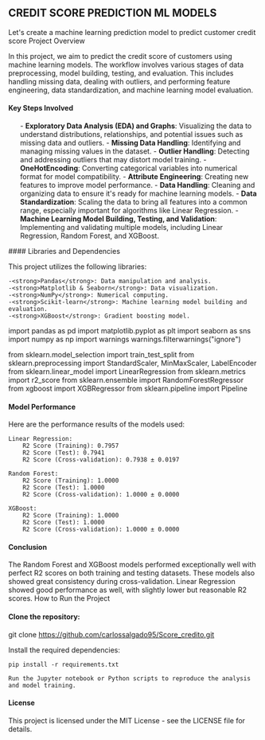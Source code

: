 ## CREDIT SCORE PREDICTION ML MODELS


Let's create a machine learning prediction model to predict customer credit score
Project Overview

In this project, we aim to predict the credit score of customers using machine learning models. The workflow involves various stages of data preprocessing, model building, testing, and evaluation. This includes handling missing data, dealing with outliers, and performing feature engineering, data standardization, and machine learning model evaluation.
#### Key Steps Involved
<ul>
    - <strong>Exploratory Data Analysis (EDA) and Graphs</strong>: Visualizing the data to understand distributions, relationships, and potential issues such as missing data and outliers.
    - <strong>Missing Data Handling</strong>: Identifying and managing missing values in the dataset.
    - <strong>Outlier Handling</strong>: Detecting and addressing outliers that may distort model training.
    - <strong>OneHotEncoding</strong>: Converting categorical variables into numerical format for model compatibility.
    - <strong>Attribute Engineering</strong>: Creating new features to improve model performance.
    - <strong>Data Handling</strong>: Cleaning and organizing data to ensure it's ready for machine learning models.
    - <strong>Data Standardization</strong>: Scaling the data to bring all features into a common range, especially important for algorithms like Linear Regression.
    - <strong>Machine Learning Model Building, Testing, and Validation</strong>: Implementing and validating multiple models, including Linear Regression, Random Forest, and XGBoost.
</ul>
#### Libraries and Dependencies

This project utilizes the following libraries:

    -<strong>Pandas</strong>: Data manipulation and analysis.
    -<strong>Matplotlib & Seaborn</strong>: Data visualization.
    -<strong>NumPy</strong>: Numerical computing.
    -<strong>Scikit-learn</strong>: Machine learning model building and evaluation.
    -<strong>XGBoost</strong>: Gradient boosting model.

import pandas as pd
import matplotlib.pyplot as plt
import seaborn as sns
import numpy as np
import warnings
warnings.filterwarnings("ignore")

from sklearn.model_selection import train_test_split
from sklearn.preprocessing import StandardScaler, MinMaxScaler, LabelEncoder
from sklearn.linear_model import LinearRegression
from sklearn.metrics import r2_score
from sklearn.ensemble import RandomForestRegressor
from xgboost import XGBRegressor
from sklearn.pipeline import Pipeline

#### Model Performance

Here are the performance results of the models used:

    Linear Regression:
        R2 Score (Training): 0.7957
        R2 Score (Test): 0.7941
        R2 Score (Cross-validation): 0.7938 ± 0.0197

    Random Forest:
        R2 Score (Training): 1.0000
        R2 Score (Test): 1.0000
        R2 Score (Cross-validation): 1.0000 ± 0.0000

    XGBoost:
        R2 Score (Training): 1.0000
        R2 Score (Test): 1.0000
        R2 Score (Cross-validation): 1.0000 ± 0.0000

#### Conclusion

The Random Forest and XGBoost models performed exceptionally well with perfect R2 scores on both training and testing datasets. These models also showed great consistency during cross-validation. Linear Regression showed good performance as well, with slightly lower but reasonable R2 scores.
How to Run the Project

#### Clone the repository:

git clone https://github.com/carlossalgado95/Score_credito.git

Install the required dependencies:

    pip install -r requirements.txt

    Run the Jupyter notebook or Python scripts to reproduce the analysis and model training.

#### License

This project is licensed under the MIT License - see the LICENSE file for details.
